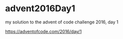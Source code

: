 # advent2016Day1

my solution to the advent of code challenge 2016, day 1

https://adventofcode.com/2016/day/1
